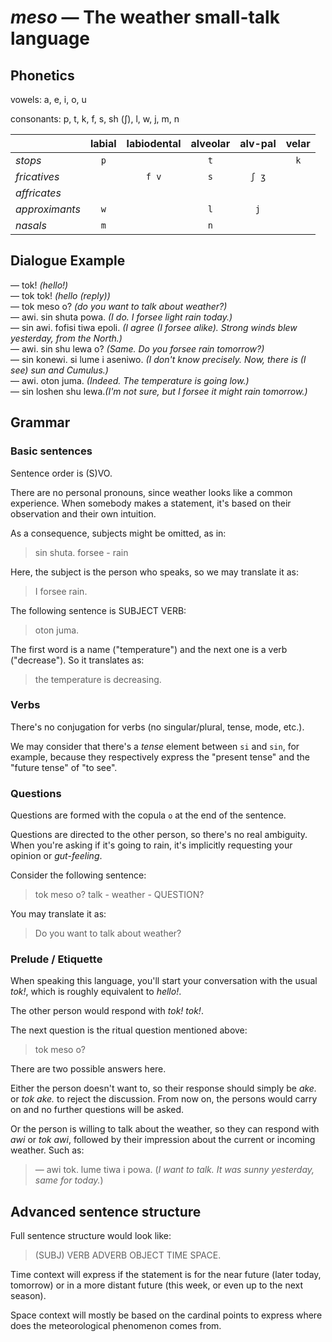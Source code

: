 # *meso* — The weather small-talk language

## Phonetics

vowels: a, e, i, o, u

consonants: p, t, k, f, s, sh (ʃ), l, w, j, m, n

|                | labial | labiodental | alveolar | alv-pal | velar |
|:---------------|:------:|:-----------:|:--------:|:-------:|:-----:|
| *stops*        |  `p`   |             |   `t`    |         |  `k`  |
| *fricatives*   |        |    `f v`    |   `s`    |  `ʃ ʒ`  |       |
| *affricates*   |        |             |          |         |       |
| *approximants* |  `w`   |             |   `l`    |   `j`   |       |
| *nasals*       |  `m`   |             |   `n`    |         |       |

## Dialogue Example

— tok! *(hello!)*  
— tok tok! *(hello (reply))*  
— tok meso o? *(do you want to talk about weather?)*  
— awi. sin shuta powa. *(I do. I forsee light rain today.)*  
— sin awi. fofisi tiwa epoli. *(I agree (I forsee alike). Strong winds blew yesterday, from the North.)*  
— awi. sin shu lewa o? *(Same. Do you forsee rain tomorrow?)*  
— sin konewi. si lume i aseniwo. *(I don't know precisely. Now, there is (I see) sun and Cumulus.)*  
— awi. oton juma. *(Indeed. The temperature is going low.)*  
— sin loshen shu lewa.*(I'm not sure, but I forsee it might rain tomorrow.)*

## Grammar

### Basic sentences

Sentence order is (S)VO.

There are no personal pronouns, since weather looks like a common experience. When somebody makes a statement, it's based on their observation and their own intuition.

As a consequence, subjects might be omitted, as in:

> sin shuta.
> forsee - rain

Here, the subject is the person who speaks, so we may translate it as:

> I forsee rain.

The following sentence is SUBJECT VERB:

> oton juma.

The first word is a name ("temperature") and the next one is a verb ("decrease"). So it translates as:

> the temperature is decreasing.

### Verbs

There's no conjugation for verbs (no singular/plural, tense, mode, etc.).

We may consider that there's a *tense* element between `si` and `sin`, for example, because they respectively express the "present tense" and the "future tense" of "to see".

### Questions

Questions are formed with the copula `o` at the end of the sentence.

Questions are directed to the other person, so there's no real ambiguity. When you're asking if it's going to rain, it's implicitly requesting your opinion or *gut-feeling*.

Consider the following sentence:

> tok meso o?
> talk - weather - QUESTION?

You may translate it as:

> Do you want to talk about weather?

### Prelude / Etiquette

When speaking this language, you'll start your conversation with the usual *tok!*, which is roughly equivalent to *hello!*.

The other person would respond with *tok! tok!*.

The next question is the ritual question mentioned above:

> tok meso o?

There are two possible answers here.

Either the person doesn't want to, so their response should simply be *ake.* or *tok ake.* to reject the discussion. From now on, the persons would carry on and no further questions will be asked.

Or the person is willing to talk about the weather, so they can respond with *awi* or *tok awi*, followed by their impression about the current or incoming weather. Such as:

> — awi tok. lume tiwa i powa. (*I want to talk. It was sunny yesterday, same for today.*)

## Advanced sentence structure

Full sentence structure would look like:

> (SUBJ) VERB ADVERB OBJECT TIME SPACE.

Time context will express if the statement is for the near future (later today, tomorrow) or in a more distant future (this week, or even up to the next season).

Space context will mostly be based on the cardinal points to express where does the meteorological phenomenon comes from.

